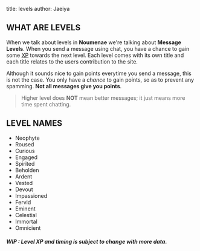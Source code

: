title: levels
author: Jaeiya

## WHAT ARE LEVELS
When we talk about levels in **Noumenae** we're talking about **Message Levels**. When you send a message using chat, you have a chance to gain some [XP] towards the next level. Each level comes with its own title and each title relates to the users contribution to the site.

Although it sounds nice to gain points everytime you send a message, this is not the case. You only have a *chance* to gain points, so as to prevent any spamming. **Not all messages give you points**.

> Higher level does **NOT** mean better messages; it just means more time spent chatting.

## LEVEL NAMES

- Neophyte
- Roused
- Curious
- Engaged
- Spirited
- Beholden
- Ardent
- Vested
- Devout
- Impassioned
- Fervid
- Eminent
- Celestial
- Immortal
- Omnicient

##### WIP : Level XP and timing is subject to change with more data.

[xp]:#/faq/xp